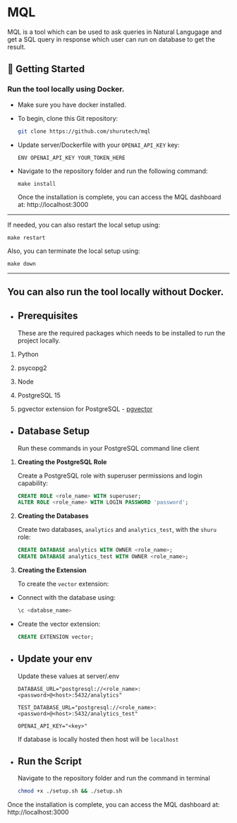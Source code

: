 # MQL

MQL is a tool which can be used to ask queries in Natural Langugage and get a SQL query in response which user can run on database to get the result.


## 🚀 Getting Started

### Run the tool locally using Docker.

- Make sure you have docker installed. 

- To begin, clone this Git repository:

  ```bash
  git clone https://github.com/shurutech/mql
  ```

- Update server/Dockerfile with your `OPENAI_API_KEY` key:
  ```
  ENV OPENAI_API_KEY YOUR_TOKEN_HERE
  ```

- Navigate to the repository folder and run the following command:
  ```
  make install
  ```

  Once the installation is complete, you can access the MQL dashboard at: http://localhost:3000


---

If needed, you can also restart the local setup using:
```
make restart
```

Also, you can terminate the local setup using:
```
make down
```

----

## **You can also run the tool locally without Docker.**

  - ## Prerequisites

    These are the required packages which needs to be installed to run the project locally.

1. Python

2. psycopg2

3. Node

4. PostgreSQL 15

5. pgvector extension for PostgreSQL - [pgvector](https://github.com/pgvector/pgvector#installation)

- ## Database Setup

  Run these commands in your PostgreSQL command line client

1. **Creating the PostgreSQL Role**

   Create a PostgreSQL role with superuser permissions and login capability:

   ```sql
   CREATE ROLE <role_name> WITH superuser;
   ALTER ROLE <role_name> WITH LOGIN PASSWORD 'password';
   ```

2. **Creating the Databases**

   Create two databases, `analytics` and `analytics_test`, with the `shuru` role:

   ```sql
   CREATE DATABASE analytics WITH OWNER <role_name>;
   CREATE DATABASE analytics_test WITH OWNER <role_name>;
   ```

3. **Creating the Extension**

   To create the `vector` extension:

- Connect with the database using:

  ```sql
  \c <databse_name>
  ```

- Create the vector extension:
  ```sql
  CREATE EXTENSION vector;
  ```

- ## Update your env
  
  Update these values at server/.env

  ```env
  DATABASE_URL="postgresql://<role_name>:<password>@<host>:5432/analytics"

  TEST_DATABASE_URL="postgresql://<role_name>:<password>@<host>:5432/analytics_test"

  OPENAI_API_KEY="<key>"
  ```

  If database is locally hosted then host will be `localhost`

- ## Run the Script

  Navigate to the repository folder and run the command in terminal

  ```bash
  chmod +x ./setup.sh && ./setup.sh
  ```
Once the installation is complete, you can access the MQL dashboard at: http://localhost:3000